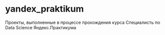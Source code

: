 # yandex_praktikum
 Проекты, выполненные в процессе прохождения курса Специалисть по Data Science Яндекс.Практикума
